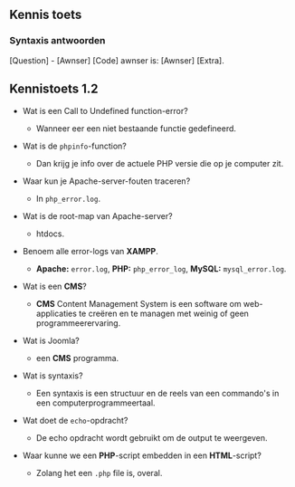 Kennis toets
 ------------

### Syntaxis antwoorden ###

[Question] - [Awnser]
[Code] awnser is: [Awnser] [Extra].

## Kennistoets 1.2 ##

- Wat is een Call to Undefined function-error?
  - Wanneer eer een niet bestaande functie gedefineerd.

- Wat is de `phpinfo`-function?
  - Dan krijg je info over de actuele PHP versie die op je computer zit.

- Waar kun je Apache-server-fouten traceren?
  - In `php_error.log`.
 
- Wat is de root-map van Apache-server?
  -  htdocs.

- Benoem alle error-logs van **XAMPP**.
  - **Apache:** `error.log`, **PHP:** `php_error_log`, **MySQL:** `mysql_error.log`.

- Wat is een **CMS**?
  - **CMS** Content Management System is een software om web-applicaties te creëren en te managen met weinig of geen programmeerervaring.

- Wat is Joomla?
  - een **CMS** programma.

- Wat is syntaxis?
  - Een syntaxis is een structuur en de reels van een commando's in een computerprogrammeertaal.

- Wat doet de `echo`-opdracht?
  - De echo opdracht wordt gebruikt om de output te weergeven.

- Waar kunne we een **PHP**-script embedden in een **HTML**-script?
  - Zolang het een `.php` file is, overal.